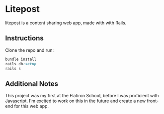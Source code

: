 # Litepost

litepost is a content sharing web app, made with with Rails. 

## Instructions

Clone the repo and run:

```Ruby
bundle install
rails db:setup
rails s
```

## Additional Notes

This project was my first at the Flatiron School, before I was proficient with Javascript. I'm excited to work on this in the future and create a new front-end for this web app.
